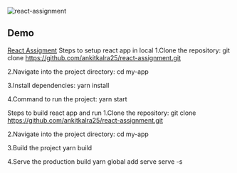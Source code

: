 
![react-assignment](https://github.com/ankitkalra25/react-assignment/assets/45238515/d30428f8-01e0-4a0a-b83b-0e061bfc0771)

## Demo
[React Assigment](https://react-assignment25.netlify.app/)
Steps to setup react app in local
1.Clone the repository:
git clone https://github.com/ankitkalra25/react-assignment.git

2.Navigate into the project directory:
cd my-app

3.Install dependencies:
yarn install

4.Command to run the project:
yarn start

Steps to build react app and run
1.Clone the repository:
git clone https://github.com/ankitkalra25/react-assignment.git

2.Navigate into the project directory:
cd my-app

3.Build the project
yarn build

4.Serve the production build
yarn global add serve
serve -s



